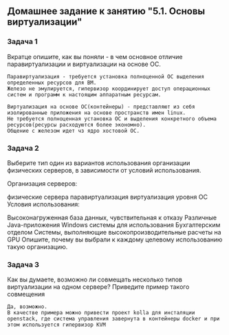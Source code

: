 ## Домашнее задание к занятию "5.1. Основы виртуализации"

### Задача 1

Вкратце опишите, как вы поняли - в чем основное отличие паравиртуализации и виртуализации на основе ОС.

```
Паравиртуализация - требуется установка полноценной ОС выделения определенных ресурсов для ВМ. 
Железо не эмулируется, гипервизор координирует доступ операционных систем и программ к настоящим аппаратным ресурсам.

Виртуализация на основе ОС(контейнеры) - представляют из себя изолированные приложения на основе пространств имен linux. 
Не требуется полноценная установка ОС и выделения конкретного объема ресурсов(ресурсы расходуются более экономно). 
Общение с железом идет чз ядро хостовой ОС.
```

### Задача 2
Выберите тип один из вариантов использования организации физических серверов, в зависимости от условий использования.

Организация серверов:

физические сервера
паравиртуализация
виртуализация уровня ОС
Условия использования:

Высоконагруженная база данных, чувствительная к отказу
Различные Java-приложения
Windows системы для использования Бухгалтерским отделом
Системы, выполняющие высокопроизводительные расчеты на GPU
Опишите, почему вы выбрали к каждому целевому использованию такую организацию.

### Задача 3

Как вы думаете, возможно ли совмещать несколько типов виртуализации на одном сервере? Приведите пример такого совмещения

```
Да, возможно.
В качестве примера можно привести проект kolla для инсталяции openstack, где система управления завернута в контейнеры docker и при этом используется гипервизор KVM 
```
